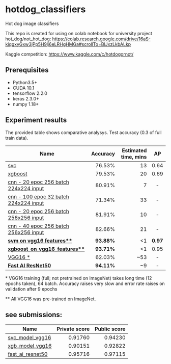 # hotdog_classifiers
Hot dog image classifiers

This repo is created for using on colab notebook for university project hot_dog/not_hot_dog: https://colab.research.google.com/drive/16aS-kiqgxyGxw3jPp5H9lj6eLRHgHMGa#scrollTo=BlJxzLkbALkp

Kaggle competition: https://www.kaggle.com/c/hotdogornot/

## Prerequisites
* Python3.5+
* CUDA 10.1
* tensorflow  2.2.0
* keras 2.3.0+
* numpy 1.18+

## Experiment results

The provided table shows comparative analysys. Test accuracy (0.3 of full train data).

| Name      | Accuracy | Estimated time, mins| AP |
|-----------|---------:|--------:|:-----------------:|
|[svc](https://drive.google.com/file/d/1-QqsA26RcR62whaTMwzqQ-Zy3aYcs65V/view?usp=sharing)   |    76.53%    | 13   |0.64|
|[xgboost](https://drive.google.com/file/d/1-G5apqTLPWQYp_Y0HiFrh--QRaGUl_q2/view?usp=sharing)   |    79.53%    | 20   |0.69|
|[cnn - 20 epoc 256 batch 224x224 input](https://drive.google.com/file/d/1-9vCzsB6e7agh4uzH_G3as-cGVoOlN2u/view?usp=sharing)   |    80.91%    | 7   |-|
|[cnn - 100 epoc 32 batch 224x224 input](https://drive.google.com/file/d/1--UprpUwXQPptJuXOXO2OI0NcOO4cF_x/view?usp=sharing)  |    71.34%    | 33   |-|
|[cnn - 20 epoc 256 batch 256x256 input](https://drive.google.com/file/d/1-4kp9TlJCX1r2lU4knhbaRs8RVozZahR/view?usp=sharing)   |    81.91%    | 10  |-|
|[cnn - 40 epoc 256 batch 256x256 input](https://drive.google.com/file/d/1-9vdJ1ktbvUE2c7IdepxvwbIJOZ29JdZ/view?usp=sharing)   |    82.66%    | 21   |-|
|[__svm on vgg16 features**__](https://drive.google.com/file/d/1-582EMGqDKj1Y1ygRUGLGORiJV-EXH7-/view?usp=sharing)   |    __93.88%__    | <1   |__0.97__|
|[__xgboost_on_vgg16_features**__](~~)   |    __93.71%__    | <1   |0.95|
|[VGG16 *](~~)   |    62.03%    | ~53   |-|
|[__Fast AI ResNet50__]()   |    __94.11%__    | ~9   |-|

\* VGG16 training (full; not pretrained on ImageNet) takes long time (12 epochs taken), 64 batch. Accuracy raises very slow and error rate raises on validation after 9 epochs

\** All VGG16 was pre-trained on ImageNet.

## see submissions:

| Name      | Private score | Public score|
|-----------|---------:|--------:|
|[svc_model_vgg16](test_labels/prediction_svc_model_vgg16/submission.csv)   |    0.91760    | 0.94230   |
|[xgb_model_vgg16](test_labels/prediction_xgb_model_vgg16/submission.csv)   |    0.90151    | 0.92822   |
|[fast_ai_resnet50](test_labels/prediction_fast_ai_resnet50/submission.csv)   |    0.95716    | 0.97115   |

